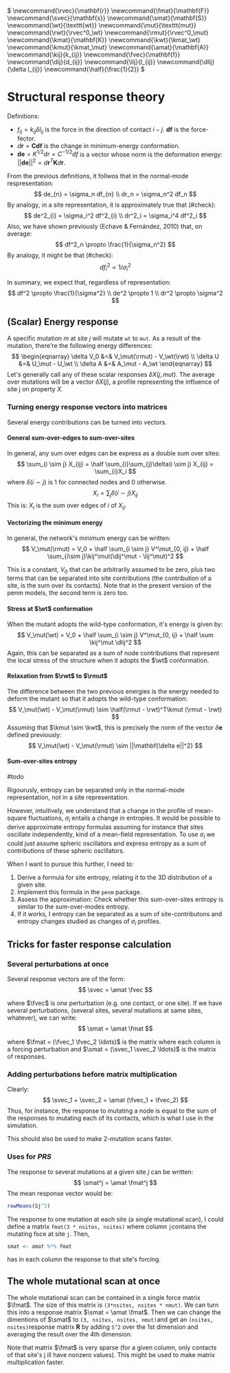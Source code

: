 $
\newcommand{\rvec}{\mathbf{r}}
\newcommand{\fmat}{\mathbf{F}}
\newcommand{\svec}{\mathbf{s}}
\newcommand{\smat}{\mathbf{S}}
\newcommand{\wt}{\texttt{wt}}
\newcommand{\mut}{\texttt{mut}}
\newcommand{\rwt}{\rvec^0_\wt}
\newcommand{\rmut}{\rvec^0_\mut}
\newcommand{\kmat}{\mathbf{K}}
\newcommand{\kwt}{\kmat_\wt}
\newcommand{\kmut}{\kmat_\mut}
\newcommand{\amat}{\mathbf{A}}
\newcommand{\kij}{k_{ij}}
\newcommand{\fvec}{\mathbf{f}}
\newcommand{\dij}{d_{ij}}
\newcommand{\lij}{l_{ij}}
\newcommand{\dlij}{\delta l_{ij}}
\newcommand{\half}{\frac{1}{2}}
$

# Structural response theory

Definitions:

* $f_{ij} = k_{ij} \delta l_{ij}$ is the force in the direction of contact $i-j$. $\mathbf{df}$ is the force-fector. 
* $d\mathbf{r} = \mathbf{C df}$ is the change in minimum-energy conformation.
* $\mathbf{de} = K^{1/2}dr = C^{-1/2}df$ is a vector whose norm is the deformation energy: $||\mathbf{de}||^2 = d\mathbf{r}^T \mathbf{K} d\mathbf{r}$.

From the previous definitions, it follwos that in the normal-mode respresentation: 
$$
de_{n} = \sigma_n df_{n} \\ dr_n = \sigma_n^2 df_n
$$
By analogy, in a site representation, it is approximately true that (#check): 
$$
de^2_{i} = \sigma_i^2 df^2_{i} \\ dr^2_i = \sigma_i^4 df^2_i
$$
Also, we have shown previously (Echave & Fernández, 2010)  that, on average: 
$$
df^2_n \propto \frac{1}{\sigma_n^2}
$$
By analogy, it might be that (#check): 
$$
df^2_i \propto 1 / \sigma_i^2
$$

In summary, we expect that, regardless of representation:
$$
df^2 \propto \frac{1}{\sigma^2} \\
de^2 \propto 1 \\ 
dr^2 \propto \sigma^2
$$

## (Scalar) Energy response

A specific mutation $m$ at site $j$ will mutate `wt` to `mut`. As a result of the mutation, there're the following energy differences:
$$
\begin{eqnarray}
\delta V_0 &=& V_\mut(\rmut) - V_\wt(\rwt) \\
\delta U &=& U_\mut - U_\wt \\
\delta A &=& A_\mut - A_\wt 
\end{eqnarray}
$$
Let's generally call any of these scalar responses $\delta X(j, mut)$. The average over mutations will be a vector $\delta X(j)$, a profile representing the influence of site j on property $X$. 



### Turning energy response vectors into matrices

Several energy contributions can be turned into vectors.

#### General sum-over-edges to sum-over-sites

In general, any sum over edges can be express as a double sum over sites:
$$
\sum_{i \sim j} X_{ij} = \half \sum_{i}\sum_{j}\delta(i \sim j) X_{ij} = \sum_{i}X_i
$$
where $\delta(i \sim j)$ is $1$ for connected nodes and $0$ otherwise.
$$
X_i = \sum_{j}\delta(i \sim j) X_{ij}
$$
This is: $X_i$ is the sum over edges of $i$ of $X_{ij}$.

#### Vectorizing the minimum energy
In general, the network's minimum energy can be written:
$$
V_\mut(\rmut) = V_0 + \half \sum_{i \sim j} V^\mut_{0, ij} + \half \sum_{i\sim j}\kij^\mut(\dij^\mut - \lij^\mut)^2
$$


This is a constant, $V_0$ that can be arbitrarily assumed to be zero, plus two terms that can be separated into site contributions (the contribution of a site, is the sum over its contacts). Note that in the present version of the penm models, the second term is zero too.

#### Stress at $\wt$ conformation

When the mutant adopts the wild-type conformation, it's energy is given by:
$$
V_\mut(\wt) = V_0 + \half \sum_{i \sim j} V^\mut_{0, ij} + \half \sum \kij^\mut \dlij^2
$$
Again, this can be separated as a sum of node contributions that represent the local stress of the structure when it adopts the $\wt$ conformation. 

#### Relaxation from $\rwt$ to $\rmut$ 

The difference between the two previous energies is the energy needed to deform the mutant so that it adopts the wild-type conformation:
$$
V_\mut(\wt) - V_\mut(\rmut) \sim \half(\rmut - \rwt)^T\kmut (\rmut - \rwt)
$$
Assuming that $\kmut \sim \kwt$, this is precisely the norm of the vector $\delta \mathbf{e}$ defined previously:
$$
V_\mut(\wt) - V_\mut(\rmut) \sim ||\mathbf{\delta e||^2}
$$


#### Sum-over-sites entropy

#todo

Rigourusly, entropy can be separated only in the normal-mode representation, not in a site representation. 

However, intuitively, we understand that a change in the profile of mean-square fluctuations, $\sigma_i$ entails a change in entropies. It would be possible to derive approximate entropy formulas assuming for instance that sites oscillate independently, kind of a mean-field representation. To use $\sigma_i$ we could just assume spheric oscillators and express entropy as a sum of contributions of these spheric oscillators. 

When I want to pursue this further, I need to:

1. Derive a formula for site entropy, relating it to the 3D distribution of a given site.
2. Implement this formula in the `penm` package.
3. Assess the approximation: Check whether this sum-over-sites entropy is similar to the sum-over-modes entropy.
4. If it works, I entropy can be separated as a sum of site-contributons and entropy changes studied as changes of $\sigma_i$ profiles.





## Tricks for faster response calculation

### Several perturbations at once

Several response vectors are of the form:
$$
\svec = \amat \fvec
$$

where $\fvec$ is *one* perturbation (e.g. one contact, or one site). If we have several perturbations, (several sites, several mutations at same sites, whatever), we can write:
$$
\smat = \amat \fmat
$$

where $\fmat = (\fvec_1 \fvec_2 \ldots)$ is the matrix where each column is a forcing perturbation and $\smat = (\svec_1 \svec_2 \ldots)$ is the matrix of responses.



### Adding perturbations before matrix multiplication

Clearly:
$$
\svec_1 + \svec_2 = \amat (\fvec_1 + \fvec_2)
$$
Thus, for instance, the response to mutating a node is equal to the sum of the responses to mutating each of its contacts, which is what I use in the simulation.

This should also be used to make 2-mutation scans faster.

### Uses for *PRS*

The response to several mutations at a given site $j$ can be written:
$$
\smat^j = \amat \fmat^j
$$
The mean response vector would be:

```R
rowMeans(Sj^2)
```

The response to one mutation at each site (a single mutational scan), I could define a matrix `fmat(3 * nsites, nsites)` where column `j`contains the mutating foce at site `j`. Then, 

```R
smat <- amat %*% fmat
```

has in each column the response to that site's forcing.



## The whole mutational scan at once

The whole mutational scan can be contained in a single force matrix $\fmat$. The size of this matrix is `(3*nsites, nsites * nmut)`. We can turn this into a response matrix $\smat = \amat \fmat$. Then we can change the dimentions of $\smat$ to `(3, nsites, nsites, nmut)`and get an `(nsites, nsites)`response matrix $\mathbf{R}$ by adding `S^2` over the 1st dimension and averaging the result over the 4th dimension. 



Note that matrix $\fmat$ is very sparse (for a given column, only contacts of that site's j ill have nonzero values). This might be used to make matrix multiplication faster.



